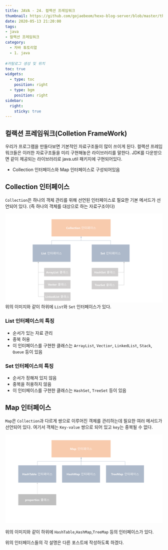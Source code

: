 ```yaml
---
title: JAVA - 24. 컬랙션 프레임워크
thumbnail: https://github.com/gojaebeom/hexo-blog-server/blob/master/themes/icarus/source/images/%EC%9E%90%EB%B0%94/thumbnail.png?raw=true
date: 2020-05-13 21:20:00
tags: 
- java
- 컬랙션 프레임워크
category:
  - 자바 튜토리얼
  - 1. java

#카탈로그 생성 및 위치
toc: true
widgets:
  - type: toc
    position: right
  - type: bgm
    position: right
sidebar:
  right:
    sticky: true
---
```


## 컬랙션 프레임워크(Colletion FrameWork)
우리가 프로그램을 만들다보면 기본적인 자료구조들이 많이 쓰이게 된다.<!-- more --> 컬랙션 프레임워크들은 이러한 자료구조들을 미리 구현해놓은 라이브러리를 말한다. JDK를 다운받으면 같이 제공되는 라이브러리로 java.util 패키지에 구현되어있다. 
- Collection 인터페이스와 Map 인터페이스로 구성되어있음

## Collection 인터페이스
`Collection`은 하나의 객체 관리를 위해 선언된 인터페이스로 필요한 기본 메서드가 선언되어 있다. (즉 하나의 객체를 대상으로 하는 자료구조이다)

![image](https://github.com/gojaebeom/hexo-blog-server/blob/master/themes/icarus/source/images/%EC%9E%90%EB%B0%94/%EC%BD%9C%EB%9E%99%EC%85%98/%EC%8A%AC%EB%9D%BC%EC%9D%B4%EB%93%9C1.PNG?raw=true)
위의 이미지와 같이 하위에 `List`와 `Set` 인터페이스가 있다. 

### List 인터페이스의 특징
- 순서가 있는 자료 관리
- 중복 허용
- 이 인터페이스를 구현한 클래스는 `ArrayList`, `Vectior`, `LinkedList`, `Stack`, `Queue` 등이 있음

### Set 인터페이스의 특징
- 순서가 정해져 있지 않음
- 중복을 허용하지 않음
- 이 인터페이스를 구현한 클래스는 `HashSet`, `TreeSet` 등이 있음

## Map 인터페이스
`Map`은 `Collection`과 다르게 쌍으로 이루어진 객체를 관리하는데 필요한 여러 메서드가 선언되어 있다. 여기서 객체는 `Key-value` 쌍으로 되어 있고 `key`는 중복될 수 없다.

![image](https://github.com/gojaebeom/hexo-blog-server/blob/master/themes/icarus/source/images/%EC%9E%90%EB%B0%94/%EC%BD%9C%EB%9E%99%EC%85%98/%EC%8A%AC%EB%9D%BC%EC%9D%B4%EB%93%9C2.PNG?raw=true)

위의 이미지와 같이 하위에 `HashTable`,`HashMap`,`TreeMap` 등의 인터페이스가 있다. 

위의 인터페이스들의 각 설명은 다른 포스트에 작성하도록 하겠다.
